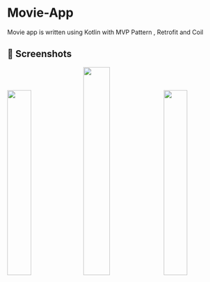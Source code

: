 # Movie-App
Movie app is written using Kotlin with MVP Pattern , Retrofit and Coil

## 📸 Screenshots
<pre>
<img src="https://i.postimg.cc/mZpm48rT/Screenshot-1658224089.png" width="33%"> <img src="https://i.postimg.cc/c465tPzK/Screenshot-1658224069.png" width="35%"> <img src="https://i.postimg.cc/6QBrnvQH/Screenshot-1658224098.png" width="33%">  
</pre>
